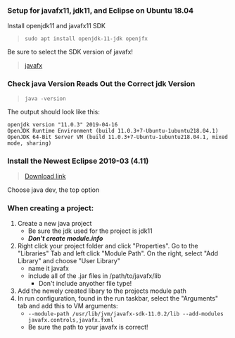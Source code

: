 ### Setup for javafx11, jdk11, and Eclipse on Ubuntu 18.04

Install openjdk11 and javafx11 SDK

> `sudo apt install openjdk-11-jdk openjfx`

Be sure to select the SDK version of javafx!

> [javafx](1)


### Check java Version Reads Out the Correct jdk Version

> `java -version`

The output should look like this:

```none
openjdk version "11.0.3" 2019-04-16
OpenJDK Runtime Environment (build 11.0.3+7-Ubuntu-1ubuntu218.04.1)
OpenJDK 64-Bit Server VM (build 11.0.3+7-Ubuntu-1ubuntu218.04.1, mixed mode, sharing)
```

### Install the Newest Eclipse 2019-03 (4.11)

> [Download link](2)

Choose java dev, the top option

### When creating a project:
1. Create a new java project
    * Be sure the jdk used for the project is jdk11
    * ___Don't create module.info___
2. Right click your project folder and click "Properties". Go to the "Libraries" Tab and left click "Module Path". On the right, select "Add Library" and choose "User Library"
    * name it javafx
    * include all of the .jar files in /path/to/javafx/lib
         * Don't include anyother file type!
3. Add the newely created libary to the projects module path
4. In run configuration, found in the run taskbar, select the "Arguments" tab and add this to VM arguments:
      * `--module-path /usr/lib/jvm/javafx-sdk-11.0.2/lib --add-modules javafx.controls,javafx.fxml`
      * Be sure the path to your javafx is correct!

[1]:https://gluonhq.com/products/javafx/
[2]:https://www.eclipse.org/downloads/
